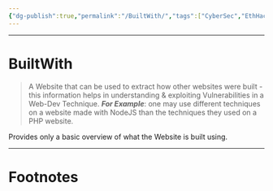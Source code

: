 ```yaml
---
{"dg-publish":true,"permalink":"/BuiltWith/","tags":["CyberSec","EthHack"]}
---
```



---
# BuiltWith
> A Website that can be used to extract how other websites were built - this information helps in understanding & exploiting Vulnerabilities in a Web-Dev Technique. 
> ***For Example***: one may use different techniques on a website made with NodeJS than the techniques they used on a PHP website.

Provides only a basic overview of what the Website is built using.


---
# Footnotes
